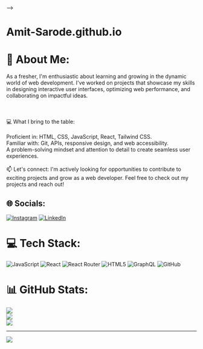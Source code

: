 <!-- ## Hi there 👋

<!--
**Amit-Sarode/Amit-Sarode** is a ✨ _special_ ✨ repository because its `README.md` (this file) appears on your GitHub profile.

Here are some ideas to get you started:

- 🔭 I’m currently working on ...
- 🌱 I’m currently learning ...
- 👯 I’m looking to collaborate on ...
- 🤔 I’m looking for help with ...
- 💬 Ask me about ...
- 📫 How to reach me: ...
- 😄 Pronouns: ...
- ⚡ Fun fact: ...
--> -->


# Amit-Sarode.github.io
# 💫 About Me:
As a fresher, I'm enthusiastic about learning and growing in the dynamic world of web development. I've worked on projects that showcase my skills in designing interactive user interfaces, optimizing web performance, and collaborating on impactful ideas.<br><br><br><br>💻 What I bring to the table:<br><br>Proficient in: HTML, CSS, JavaScript, React, Tailwind CSS.<br>Familiar with: Git, APIs, responsive design, and web accessibility.<br>A problem-solving mindset and attention to detail to create seamless user experiences.<br><br>📫 Let's connect: I'm actively looking for opportunities to contribute to exciting projects and grow as a web developer. Feel free to check out my projects and reach out!


## 🌐 Socials:
[![Instagram](https://img.shields.io/badge/Instagram-%23E4405F.svg?logo=Instagram&logoColor=white)](https://instagram.com/https://www.instagram.com/amit_sarode__/) [![LinkedIn](https://img.shields.io/badge/LinkedIn-%230077B5.svg?logo=linkedin&logoColor=white)](https://linkedin.com/in/https://www.linkedin.com/in/amit-sarode) 

# 💻 Tech Stack:
![JavaScript](https://img.shields.io/badge/javascript-%23323330.svg?style=for-the-badge&logo=javascript&logoColor=%23F7DF1E) ![React](https://img.shields.io/badge/react-%2320232a.svg?style=for-the-badge&logo=react&logoColor=%2361DAFB) ![React Router](https://img.shields.io/badge/React_Router-CA4245?style=for-the-badge&logo=react-router&logoColor=white) ![HTML5](https://img.shields.io/badge/html5-%23E34F26.svg?style=for-the-badge&logo=html5&logoColor=white) ![GraphQL](https://img.shields.io/badge/-GraphQL-E10098?style=for-the-badge&logo=graphql&logoColor=white) ![GitHub](https://img.shields.io/badge/github-%23121011.svg?style=for-the-badge&logo=github&logoColor=white)
# 📊 GitHub Stats:
![](https://github-readme-stats.vercel.app/api?username=Amit-Sarode&theme=dark&hide_border=false&include_all_commits=false&count_private=false)<br/>
![](https://github-readme-streak-stats.herokuapp.com/?user=Amit-Sarode&theme=dark&hide_border=false)<br/>
![](https://github-readme-stats.vercel.app/api/top-langs/?username=Amit-Sarode&theme=dark&hide_border=false&include_all_commits=false&count_private=false&layout=compact)

---
[![](https://visitcount.itsvg.in/api?id=Amit-Sarode&icon=0&color=0)](https://visitcount.itsvg.in)

